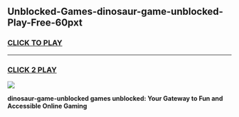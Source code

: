 
## Unblocked-Games-dinosaur-game-unblocked-Play-Free-60pxt
<h3>
<a href="https://premium76.site?title=dinosaur-game-unblocked&ref=18A1">CLICK TO PLAY</a></h3>
<hr>

<h3>
<a href="https://premium76.site?title=dinosaur-game-unblocked&ref=18A1">CLICK 2 PLAY</a>
  
</h3>

<a href="https://premium76.site?title=dinosaur-game-unblocked&ref=18A1"><img src="https://clearcache.store/games.png"></a>


**dinosaur-game-unblocked games unblocked: Your Gateway to Fun and Accessible Online Gaming**
